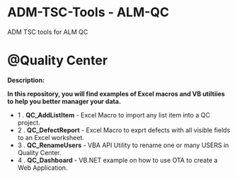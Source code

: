 # ADM-TSC-Tools - ALM-QC
ADM TSC tools for ALM QC
# @Quality Center
__Description:__

__In this repository, you will find examples of Excel macros and VB utiltiies to help you better manager your data.__

* 1 . __QC_AddListItem__  - Excel Macro to import any list item into a QC project. 
* 2 . __QC_DefectReport__ - Excel Macro to exprt defects with all visible fields to an Excel worksheet. 
* 3 . __QC_RenameUsers__  - VBA API Utility to rename one or many USERS in Quality Center. 
* 4 . __QC_Dashboard__ - VB.NET example on how to use OTA to create a Web Application.

